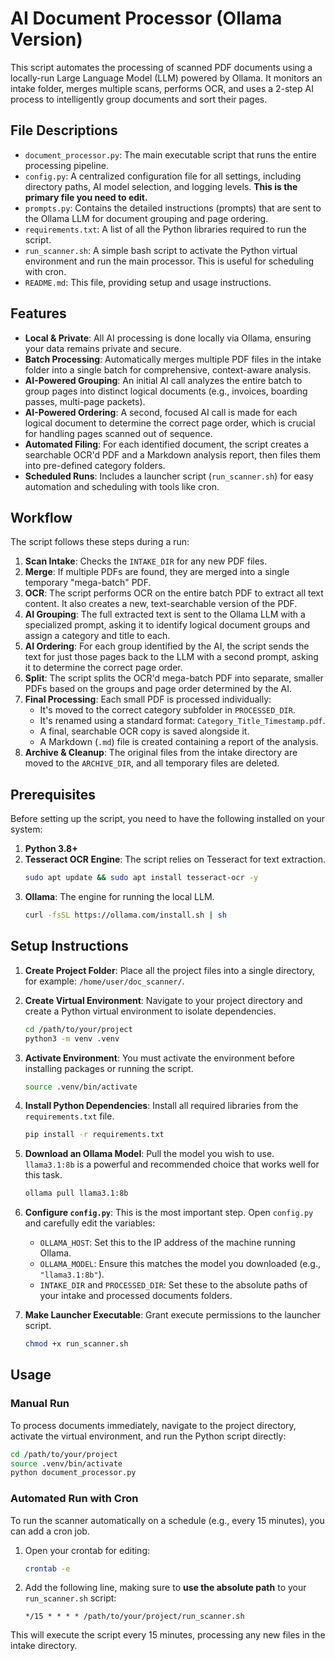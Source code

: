 # AI Document Processor (Ollama Version)

This script automates the processing of scanned PDF documents using a locally-run Large Language Model (LLM) powered by Ollama. It monitors an intake folder, merges multiple scans, performs OCR, and uses a 2-step AI process to intelligently group documents and sort their pages.

## File Descriptions

- `document_processor.py`: The main executable script that runs the entire processing pipeline.
- `config.py`: A centralized configuration file for all settings, including directory paths, AI model selection, and logging levels. **This is the primary file you need to edit.**
- `prompts.py`: Contains the detailed instructions (prompts) that are sent to the Ollama LLM for document grouping and page ordering.
- `requirements.txt`: A list of all the Python libraries required to run the script.
- `run_scanner.sh`: A simple bash script to activate the Python virtual environment and run the main processor. This is useful for scheduling with cron.
- `README.md`: This file, providing setup and usage instructions.

## Features

- **Local & Private**: All AI processing is done locally via Ollama, ensuring your data remains private and secure.
- **Batch Processing**: Automatically merges multiple PDF files in the intake folder into a single batch for comprehensive, context-aware analysis.
- **AI-Powered Grouping**: An initial AI call analyzes the entire batch to group pages into distinct logical documents (e.g., invoices, boarding passes, multi-page packets).
- **AI-Powered Ordering**: A second, focused AI call is made for each logical document to determine the correct page order, which is crucial for handling pages scanned out of sequence.
- **Automated Filing**: For each identified document, the script creates a searchable OCR'd PDF and a Markdown analysis report, then files them into pre-defined category folders.
- **Scheduled Runs**: Includes a launcher script (`run_scanner.sh`) for easy automation and scheduling with tools like cron.

## Workflow

The script follows these steps during a run:

1.  **Scan Intake**: Checks the `INTAKE_DIR` for any new PDF files.
2.  **Merge**: If multiple PDFs are found, they are merged into a single temporary "mega-batch" PDF.
3.  **OCR**: The script performs OCR on the entire batch PDF to extract all text content. It also creates a new, text-searchable version of the PDF.
4.  **AI Grouping**: The full extracted text is sent to the Ollama LLM with a specialized prompt, asking it to identify logical document groups and assign a category and title to each.
5.  **AI Ordering**: For each group identified by the AI, the script sends the text for just those pages back to the LLM with a second prompt, asking it to determine the correct page order.
6.  **Split**: The script splits the OCR'd mega-batch PDF into separate, smaller PDFs based on the groups and page order determined by the AI.
7.  **Final Processing**: Each small PDF is processed individually:
    *   It's moved to the correct category subfolder in `PROCESSED_DIR`.
    *   It's renamed using a standard format: `Category_Title_Timestamp.pdf`.
    *   A final, searchable OCR copy is saved alongside it.
    *   A Markdown (`.md`) file is created containing a report of the analysis.
8.  **Archive & Cleanup**: The original files from the intake directory are moved to the `ARCHIVE_DIR`, and all temporary files are deleted.

## Prerequisites

Before setting up the script, you need to have the following installed on your system:

1.  **Python 3.8+**
2.  **Tesseract OCR Engine**: The script relies on Tesseract for text extraction.
    ```bash
    sudo apt update && sudo apt install tesseract-ocr -y
    ```
3.  **Ollama**: The engine for running the local LLM.
    ```bash
    curl -fsSL https://ollama.com/install.sh | sh
    ```

## Setup Instructions

1.  **Create Project Folder**:
    Place all the project files into a single directory, for example: `/home/user/doc_scanner/`.

2.  **Create Virtual Environment**:
    Navigate to your project directory and create a Python virtual environment to isolate dependencies.
    ```bash
    cd /path/to/your/project
    python3 -m venv .venv
    ```

3.  **Activate Environment**:
    You must activate the environment before installing packages or running the script.
    ```bash
    source .venv/bin/activate
    ```

4.  **Install Python Dependencies**:
    Install all required libraries from the `requirements.txt` file.
    ```bash
    pip install -r requirements.txt
    ```

5.  **Download an Ollama Model**:
    Pull the model you wish to use. `llama3.1:8b` is a powerful and recommended choice that works well for this task.
    ```bash
    ollama pull llama3.1:8b
    ```

6.  **Configure `config.py`**:
    This is the most important step. Open `config.py` and carefully edit the variables:
    - `OLLAMA_HOST`: Set this to the IP address of the machine running Ollama.
    - `OLLAMA_MODEL`: Ensure this matches the model you downloaded (e.g., `"llama3.1:8b"`).
    - `INTAKE_DIR` and `PROCESSED_DIR`: Set these to the absolute paths of your intake and processed documents folders.

7.  **Make Launcher Executable**:
    Grant execute permissions to the launcher script.
    ```bash
    chmod +x run_scanner.sh
    ```

## Usage

### Manual Run

To process documents immediately, navigate to the project directory, activate the virtual environment, and run the Python script directly:

```bash
cd /path/to/your/project
source .venv/bin/activate
python document_processor.py
```

### Automated Run with Cron

To run the scanner automatically on a schedule (e.g., every 15 minutes), you can add a cron job.

1.  Open your crontab for editing:
    ```bash
    crontab -e
    ```
2.  Add the following line, making sure to **use the absolute path** to your `run_scanner.sh` script:
    ```
    */15 * * * * /path/to/your/project/run_scanner.sh
    ```
This will execute the script every 15 minutes, processing any new files in the intake directory.

